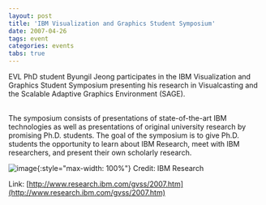 ```yaml
---
layout: post
title: 'IBM Visualization and Graphics Student Symposium'
date: 2007-04-26
tags: event
categories: events
tabs: true
---
```


EVL PhD student Byungil Jeong participates in the IBM Visualization and Graphics Student Symposium presenting his research in Visualcasting and the Scalable Adaptive Graphics Environment (SAGE).<br><br>

The symposium consists of presentations of state-of-the-art IBM technologies as well as presentations of original university research by promising Ph.D. students. The goal of the symposium is to give Ph.D. students the opportunity to learn about IBM Research, meet with IBM researchers, and present their own scholarly research.

![image](https://www.evl.uic.edu/output/originals/ibmresearchlogo.jpg-srcw.jpg){:style="max-width: 100%"}
Credit: IBM Research


Link: [http://www.research.ibm.com/gvss/2007.htm](http://www.research.ibm.com/gvss/2007.htm)
